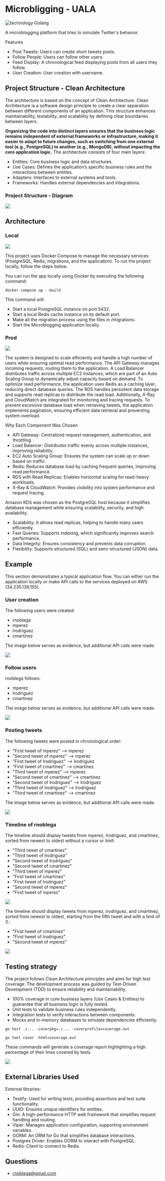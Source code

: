 # Microbligging - UALA

![technology Golang](https://img.shields.io/badge/technology-Golang-blue.svg)


A microblogging platform that tries to simulate Twitter's behavior.

Features
- Post Tweets: Users can create short tweets posts.
- Follow People: Users can follow other users.
- Feed Display: A chronological feed displaying posts from all users they follow.
- User Creation: User creation with username.


## Project Structure - Clean Architecture

The architecture is based on the concept of Clean Architecture. Clean Architecture is a software design principle to create a clear separation between different components of an application. This structure enhances maintainability, testability, and scalability by defining clear boundaries between layers.

**Organizing the code into distinct layers ensures that the business logic remains independent of external frameworks or infrastructure, making it easier to adapt to future changes, such as switching from one external tool (e.g., PostgreSQL) to another (e.g., MongoDB), without impacting the core application logic.**
The architecture consists of four main layers:

- Entities: Core business logic and data structures.
- Use Cases: Defines the application’s specific business rules and the interactions between entities.
- Adapters: Interfaces to external systems and tools.
- Frameworks: Handles external dependencies and integrations.

### Project Structure - Diagram

![](static/Microblogging_diagram.jpg)

## Architecture

### Local

![](static/Local_Arch.jpg)

This project uses Docker Compose to manage the necessary services (PostgreSQL, Redis, migrations, and the application). To run the project locally, follow the steps below.

You can run the app locally using Docker by executing the following command:

```docker compose up --build ```

This command will:
- Start a local PostgreSQL instance on port 5432.
- Start a local Redis cache instance on its default port.
- Make all the migration process using the files in /migrations.
- Start the Microblogging application locally.

### Prod

![](static/Prod_Arch.jpg)

The system is designed to scale efficiently and handle a high number of users while ensuring optimal read performance.
The API Gateway manages incoming requests, routing them to the application. A Load Balancer distributes traffic across multiple EC2 instances, which are part of an Auto Scaling Group to dynamically adjust capacity based on demand.
To optimize read performance, the application uses Redis as a caching layer, reducing direct database queries. The RDS handles persistent data storage and supports read replicas to distribute the read load. Additionally, X-Ray and CloudWatch are integrated for monitoring and tracing requests.
To prevent excessive database load when retrieving tweets, the application implements pagination, ensuring efficient data retrieval and preventing system overload.

Why Each Component Was Chosen
- API Gateway: Centralized request management, authentication, and throttling.
- Load Balancer: Distributes traffic evenly across multiple instances, improving reliability.
- EC2 Auto Scaling Group: Ensures the system can scale up or down based on traffic.
- Redis: Reduces database load by caching frequent queries, improving read performance.
- RDS with Read Replicas: Enables horizontal scaling for read-heavy workloads.
- X-Ray & CloudWatch: Provides visibility into system performance and request tracing.

Amazon RDS was chosen as the PostgreSQL host because it simplifies database management while ensuring scalability, security, and high availability.
- Scalability: It allows read replicas, helping to handle many users efficiently.
- Fast Queries: Supports indexing, which significantly improves search performance.
- Data Integrity: Ensures consistency and prevents data corruption.
- Flexibility: Supports structured (SQL) and semi-structured (JSON) data.

## Example

This section demonstrates a typical application flow. You can either run the application locally or make API calls to the services deployed on AWS (34.235.136.155).

### User creation

The following users were created:
- rnoblega
- mperez
- lrodriguez
- cmartinez

The image below serves as evidence, but additional API calls were made.

![](static/RnoblegaCreation.jpg)

### Follow users

rnoblega follows:
- mperez
- lrodriguez
- cmartinez

The image below serves as evidence, but additional API calls were made.



![](static/RnoblegaMPerez.jpg)

### Posting tweets

The following tweets were posted in chronological order:

- "First tweet of mperez" --> mperez
- "Second tweet of mperez" --> mperez
- "First tweet of lrodriguez" --> lrodriguez
- "First tweet of cmartinez" --> cmartinez
- "Third tweet of mperez" --> mperez
- "Second tweet of cmartinez" --> cmartinez
- "Second tweet of lrodriguez" --> lrodriguez
- "Third tweet of lrodriguez" --> lrodriguez
- "Third tweet of cmartinez" --> cmartinez

The image below serves as evidence, but additional API calls were made.


![](static/FirstTweetMPerez.jpg)


### Timeline of rnoblega

The timeline should display tweets from mperez, lrodriguez, and cmartinez, sorted from newest to oldest without a cursor or limit:

- "Third tweet of cmartinez"
- "Third tweet of lrodriguez"
- "Second tweet of lrodriguez"
- "Second tweet of cmartinez"
- "Third tweet of mperez"
- "First tweet of cmartinez"
- "First tweet of lrodriguez"
- "Second tweet of mperez"
- "First tweet of mperez"

![](static/TimelineNoCursor.jpg)


The timeline should display tweets from mperez, lrodriguez, and cmartinez, sorted from newest to oldest, starting from the fifth tweet and with a limit of 3.:

- "First tweet of cmartinez"
- "First tweet of lrodriguez"
- "Second tweet of mperez"

![](static/TimelineCursor.jpg)

## Testing strategy

The project follows Clean Architecture principles and aims for high test coverage. The development process was guided by Test-Driven Development (TDD) to ensure reliability and maintainability.

- 100% coverage in core business layers (Use Cases & Entities) to guarantee that all business logic is fully tested.
- Unit tests to validate business rules independently.
- Integration tests to verify interactions between components.
- Mocks and in-memory databases to simulate dependencies efficiently.

```
go test ./... -coverpkg=./... -coverprofile=coverage.out
```

```
go tool cover -html=coverage.out
```

These commands will generate a coverage report highlighting a high percentage of their lines covered by tests.

![](static/Code_Coverage.jpg)

## External Libraries Used

External libraries:
- Testify: Used for writing tests, providing assertions and test suite functionality.
- UUID: Ensures unique identifiers for entities.
- Gin: A high-performance HTTP web framework that simplifies request handling and routing.
- Viper: Manages application configuration, supporting environment variables.
- GORM: An ORM for Go that simplifies database interactions.
- Postgres Driver: Enables GORM to interact with PostgreSQL.
- Redis: Client to connect to Redis.

## Questions

* [rnoblega@gmail.com](rnoblega@gmail.com)


